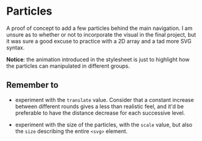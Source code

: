# Particles

A proof of concept to add a few particles behind the main navigation. I am unsure as to whether or not to incorporate the visual in the final project, but it was sure a good excuse to practice with a 2D array and a tad more SVG syntax.

**Notice**: the animation introduced in the stylesheet is just to highlight how the particles can manipulated in different groups.

## Remember to

- experiment with the `translate` value. Consider that a constant increase between different rounds gives a less than realistic feel, and it'd be preferable to have the distance decrease for each successive level.

- experiment with the size of the particles, with the `scale` value, but also the `size` describing the entire `<svg>` element.
